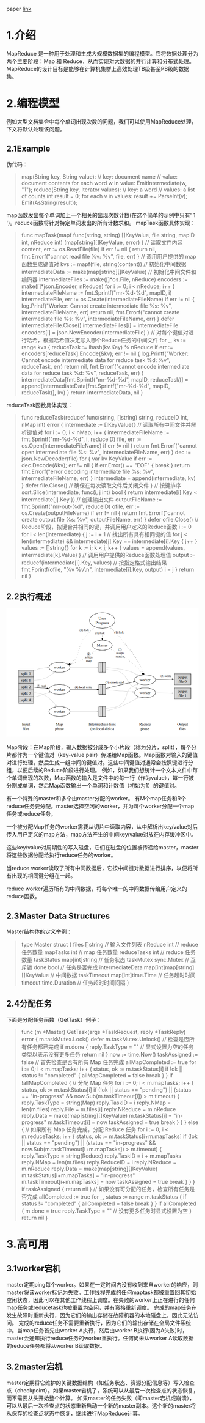 paper [link](https://static.googleusercontent.com/media/research.google.com/en//archive/mapreduce-osdi04.pdf)
# 1.介绍
MapReduce 是一种用于处理和生成大规模数据集的编程模型。它将数据处理分为两个主要阶段：Map 和 Reduce，从而实现对大数据的并行计算和分布式处理。MapReduce的设计目标是能够在计算机集群上高效处理TB级甚至PB级的数据集。
# 2.编程模型
例如大型文档集合中每个单词出现次数的问题，我们可以使用MapReduce处理，下文将默认处理该问题。
## 2.1Example
伪代码：
>map(String key, String value):
// key: document name
// value: document contents
for each word w in value:
EmitIntermediate(w, "1");
reduce(String key, Iterator values):
// key: a word
// values: a list of counts
int result = 0;
for each v in values:
result += ParseInt(v);
Emit(AsString(result));

map函数发出每个单词加上一个相关的出现次数计数(在这个简单的示例中只有' 1 ')。reduce函数将针对特定单词发出的所有计数求和。
mapTask函数具体实现：
>func mapTask(mapf func(string, string) []KeyValue, file string, mapID int, nReduce int) (map[string][]KeyValue, error) {
	// 读取文件内容
	content, err := os.ReadFile(file)
	if err != nil {
		return nil, fmt.Errorf("cannot read file %v: %v", file, err)
	}
	// 调用用户提供的 map 函数生成键值对
	kvs := mapf(file, string(content))
	// 初始化中间数据
	intermediateData := make(map[string][]KeyValue)
	// 初始化中间文件和编码器
	intermediateFiles := make([]*os.File, nReduce)
	encoders := make([]*json.Encoder, nReduce)
	for i := 0; i < nReduce; i++ {
		intermediateFileName := fmt.Sprintf("mr-%d-%d", mapID, i)
		intermediateFile, err := os.Create(intermediateFileName)
		if err != nil {
			log.Printf("Worker: Cannot create intermediate file %s: %v", intermediateFileName, err)
			return nil, fmt.Errorf("cannot create intermediate file %s: %v", intermediateFileName, err)
		}
		defer intermediateFile.Close()
		intermediateFiles[i] = intermediateFile
		encoders[i] = json.NewEncoder(intermediateFile)
	}
	// 对每个键值对进行哈希，根据哈希值决定写入哪个Reduce任务的中间文件
	for _, kv := range kvs {
		reduceTask := ihash(kv.Key) % nReduce
		if err := encoders[reduceTask].Encode(&kv); err != nil {
			log.Printf("Worker: Cannot encode intermediate data for reduce task %d: %v", reduceTask, err)
			return nil, fmt.Errorf("cannot encode intermediate data for reduce task %d: %v", reduceTask, err)
		}
		intermediateData[fmt.Sprintf("mr-%d-%d", mapID, reduceTask)] = append(intermediateData[fmt.Sprintf("mr-%d-%d", mapID, reduceTask)], kv)
	}
	return intermediateData, nil
}

reduceTask函数具体实现：
>func reduceTask(reducef func(string, []string) string, reduceID int, nMap int) error {
	intermediate := []KeyValue{}
	// 读取所有中间文件并解析键值对
	for i := 0; i < nMap; i++ {
		intermediateFileName := fmt.Sprintf("mr-%d-%d", i, reduceID)
		file, err := os.Open(intermediateFileName)
		if err != nil {
			return fmt.Errorf("cannot open intermediate file %s: %v", intermediateFileName, err)
		}
		dec := json.NewDecoder(file)
		for {
			var kv KeyValue
			if err := dec.Decode(&kv); err != nil {
				if err.Error() == "EOF" {
					break
				}
				return fmt.Errorf("error decoding intermediate file %s: %v", intermediateFileName, err)
			}
			intermediate = append(intermediate, kv)
		}
		defer file.Close() // 确保在每次读取文件后关闭文件
	}
	// 按键排序
	sort.Slice(intermediate, func(i, j int) bool {
		return intermediate[i].Key < intermediate[j].Key
	})
	// 创建输出文件
	outputFileName := fmt.Sprintf("mr-out-%d", reduceID)
	ofile, err := os.Create(outputFileName)
	if err != nil {
		return fmt.Errorf("cannot create output file %s: %v", outputFileName, err)
	}
	defer ofile.Close()
	// Reduce阶段，按键合并相同的键，并调用用户定义的Reduce函数
	i := 0
	for i < len(intermediate) {
		j := i + 1
		// 找出所有具有相同键的值
		for j < len(intermediate) && intermediate[j].Key == intermediate[i].Key {
			j++
		}
		values := []string{}
		for k := i; k < j; k++ {
			values = append(values, intermediate[k].Value)
		}
		// 调用用户提供的Reduce函数处理值
		output := reducef(intermediate[i].Key, values)
		// 按指定格式输出结果
		fmt.Fprintf(ofile, "%v %v\n", intermediate[i].Key, output)
		i = j
	}
	return nil
}

## 2.2执行概述
![Alt text](../blogImg/执行概述.PNG)

Map阶段：在Map阶段，输入数据被分成多个小片段（称为分片，split），每个分片都作为一个键值对（key-value pair）传递给Map函数。Map函数对输入的键值对进行处理，然后生成一组中间的键值对。这些中间键值对通常会按照键进行分组，以便后续的Reduce阶段进行处理。
例如，如果我们想统计一个文本文件中每个单词出现的次数，Map函数的输入是文件中的每一行（作为value），每一行被分割成单词，然后Map函数输出一个单词和计数值（初始为1）的键值对。

有一个特殊的master和多个由master分配的worker。
有M个map任务和R个reduce任务要分配。master选择空闲的worker，并为每个worker分配一个map任务或reduce任务。

一个被分配Map任务的worker需要从切片中读取内容，从中解析出key/value对后传入用户定义的map方法，map方法产生的中间key/value对放在内存缓冲区中。

这些key/value对周期性的写入磁盘，它们在磁盘的位置被传递给master，master将这些数据分配给执行reduce任务的worker。

当reduce worker读取了所有中间数据后，它按中间键对数据进行排序，以便将所有出现的相同键分组在一起。

reduce worker遍历所有的中间数据，将每个唯一的中间数据传给用户定义的reduce函数。
## 2.3Master Data Structures
Master结构体的定义举例：
>type Master struct {
	files            []string                      // 输入文件列表
	nReduce          int                           // reduce 任务数量
	mapTasks         int                           // map 任务数量
	reduceTasks      int                           // reduce 任务数量
	taskStatus       map[int]string                // 任务状态
	taskMutex        sync.Mutex                    // 互斥锁
	done             bool                          // 任务是否完成
	intermediateData map[int]map[string][]KeyValue // 中间数据
	taskTimeout      map[int]time.Time             // 任务超时时间
	timeout          time.Duration                 // 任务超时时间间隔
}

## 2.4分配任务
下面是分配任务函数（GetTask）例子：
>func (m *Master) GetTask(args *TaskRequest, reply *TaskReply) error {
	m.taskMutex.Lock()
	defer m.taskMutex.Unlock()
	// 检查是否所有任务都已完成
	if m.done {
		reply.TaskType = "" // 显式设置为空的任务类型以表示没有更多任务
		return nil
	}
	now := time.Now()
	taskAssigned := false
	// 首先检查是否有所有 Map 任务完成
	allMapCompleted := true
	for i := 0; i < m.mapTasks; i++ {
		status, ok := m.taskStatus[i]
		if !ok || status != "completed" {
			allMapCompleted = false
			break
		}
	}
	if !allMapCompleted {
		// 分配 Map 任务
		for i := 0; i < m.mapTasks; i++ {
			status, ok := m.taskStatus[i]
			if (!ok || status == "pending") || (status == "in-progress" && now.Sub(m.taskTimeout[i]) > m.timeout) {
				reply.TaskType = string(Map)
				reply.TaskID = i
				reply.NMap = len(m.files)
				reply.File = m.files[i]
				reply.NReduce = m.nReduce
				reply.Data = make(map[string][]KeyValue)
				m.taskStatus[i] = "in-progress"
				m.taskTimeout[i] = now
				taskAssigned = true
				break
			}
		}
	} else {
		// 如果所有 Map 任务完成，分配 Reduce 任务
		for i := 0; i < m.reduceTasks; i++ {
			status, ok := m.taskStatus[i+m.mapTasks]
			if (!ok || status == "pending") || (status == "in-progress" && now.Sub(m.taskTimeout[i+m.mapTasks]) > m.timeout) {
				reply.TaskType = string(Reduce)
				reply.TaskID = i + m.mapTasks
				reply.NMap = len(m.files)
				reply.ReduceID = i
				reply.NReduce = m.nReduce
				reply.Data = make(map[string][]KeyValue)
				m.taskStatus[i+m.mapTasks] = "in-progress"
				m.taskTimeout[i+m.mapTasks] = now
				taskAssigned = true
				break
			}
		}
	}
	if taskAssigned {
		return nil
	}
	// 如果没有可分配的任务，检查所有任务是否完成
	allCompleted := true
	for _, status := range m.taskStatus {
		if status != "completed" {
			allCompleted = false
			break
		}
	}
	if allCompleted {
		m.done = true
		reply.TaskType = "" // 没有更多任务时显式设置为空
	}
	return nil
}
# 3.高可用
## 3.1worker宕机
master定期ping每个worker。如果在一定时间内没有收到来自worker的响应，则master将该worker标记为失败。工作线程完成的任何maptask都被重置回其初始空闲状态，因此可以在其他工作线程上调度。在失败的worker上正在进行的任何map任务或reducetask也被重置为空闲，并有资格重新调度。
完成的map任务在发生故障时重新执行，因为它们的输出存储在故障机器的本地磁盘上，因此无法访问。
完成的reduce任务不需要重新执行，因为它们的输出存储在全局文件系统中。当map任务首先由worker A执行，然后由worker B执行(因为A失败)时，master会通知执行reduce任务的worker重执行。任何尚未从worker A读取数据的reduce任务都将从worker B读取数据。
## 3.2master宕机
master定期将它维护的关键数据结构（如任务状态、资源分配信息等）写入检查点（checkpoint）。如果master宕机了，系统可以从最后一次检查点的状态恢复，而不需要从头开始整个计算。
如果master的任务失败（即master宕机或崩溃），可以从最后一次检查点的状态重新启动一个新的master副本。这个新的master将从保存的检查点状态中恢复，继续进行MapReduce计算。
